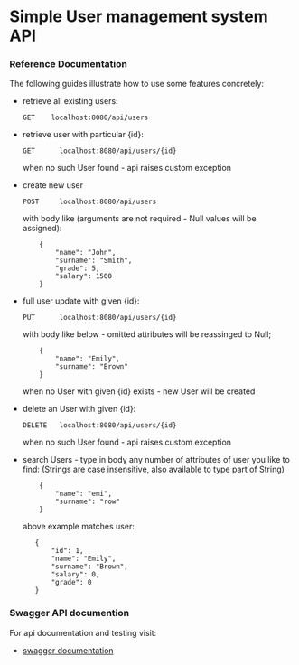 # Simple User management system API

### Reference Documentation

The following guides illustrate how to use some features concretely:

* retrieve all existing users:

    ```GET    localhost:8080/api/users```
    
* retrieve user with particular {id}:

    ```GET      localhost:8080/api/users/{id}```
    
    when no such User found - api raises custom exception

* create new user

    ```POST     localhost:8080/api/users```
    
    with body like (arguments are not required -  Null values will be assigned):
    
    ```
        {
            "name": "John",
            "surname": "Smith",
            "grade": 5,
            "salary": 1500
        }
    ```
* full user update with given {id}:

    ```PUT      localhost:8080/api/users/{id}```
    
    with body like below - omitted attributes will be reassinged to Null;
    
    ```
        {
            "name": "Emily",
            "surname": "Brown"
        }
    ```
    
    when no User with given {id} exists - new User will be created
    
* delete an User with given {id}:

    ```DELETE   localhost:8080/api/users/{id}```
    
    when no such User found - api raises custom exception
    
* search Users - type in body any number of attributes of user you like to find:
(Strings are case insensitive, also available to type part of String)

    ```
        {
            "name": "emi",
            "surname": "row"
        }
    ```

    above example matches user:
    
     ```
        {
            "id": 1,
            "name": "Emily",
            "surname": "Brown",
            "salary": 0,
            "grade": 0
        }
    ```
    
### Swagger API documention
For api documentation and testing visit:

* [swagger documentation](localhost:8080:swagger-ui.html)
